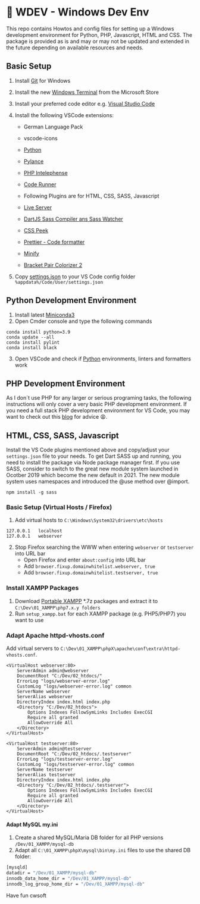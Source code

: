 # 👀 WDEV - Windows Dev Env

This repo contains Howtos and config files for setting up a Windows development environment for Python, PHP, Javascript, HTML and CSS. The package is provided as is and may or may not be updated and extended in the future depending on available resources and needs.

## Basic Setup

1.  Install [Git](https://git-scm.com/download/win) for Windows
2.  Install the new [Windows Terminal](https://github.com/microsoft/terminal) from the Microsoft Store
3.  Install your preferred code editor e.g. [Visual Studio Code](https://code.visualstudio.com/)
4.  Install the following VSCode extensions:

    - German Language Pack
    - vscode-icons
    - [Python](https://github.com/Microsoft/vscode-python)
    - [Pylance](https://github.com/microsoft/pylance-release)
    - [PHP Intelephense](https://github.com/bmewburn/vscode-intelephense)
    - [Code Runner](https://github.com/formulahendry/vscode-code-runner)

    - Following Plugins are for HTML, CSS, SASS, Javascript
    - [Live Server](https://github.com/ritwickdey/vscode-live-server)
    - [DartJS Sass Compiler ans Sass Watcher](https://github.com/codelios/vscode-dartsass)
    - [CSS Peek](https://github.com/pranaygp/vscode-css-peek)
    - [Prettier - Code formatter](https://github.com/prettier/prettier-vscode)
    - [Minify](https://github.com/HookyQR/VSCodeMinify)
    - [Bracket Pair Colorizer 2](https://github.com/CoenraadS/Bracket-Pair-Colorizer-2)

5.  Copy [settings.json](vscode/settings.json) to your VS Code config folder `%appdata%/Code/User/settings.json`

## Python Development Environment

1.  Install latest [Miniconda3](https://docs.conda.io/en/latest/miniconda.html)
2.  Open Cmder console and type the following commands

```
conda install python=3.9
conda update --all
conda install pylint
conda install black
```

3. Open VSCode and check if [Python](https://code.visualstudio.com/docs/python/python-tutorial) environments, linters and formatters work

## PHP Development Environment

As I don´t use PHP for any larger or serious programing tasks, the following instructions will only cover a very basic PHP development environment. If you need a full stack PHP development environment for VS Code, you may want to check out this [blog](https://blog.theodo.com/2019/07/vscode-php-development/) for advice 😩.

## HTML, CSS, SASS, Javascript

Install the VS Code plugins mentioned above and copy/adjust your `settings.json` file to your needs. To get Dart SASS up and running, you need to install the package via Node package manager first. If you use SASS, consider to switch to the great new module system launched in Ocotber 2019 which become the new default in 2021. The new module system uses namespaces and introduced the @use method over @import.

```
npm install -g sass
```

### Basic Setup (Virtual Hosts / Firefox)

1.  Add virtual hosts to `C:\Windows\System32\drivers\etc\hosts`

```
127.0.0.1	localhost
127.0.0.1	webserver
```

2.  Stop Firefox searching the WWW when entering `webserver` or `testserver` into URL bar
    - Open Firefox and enter `about:config` into URL bar
    - Add `browser.fixup.domainwhitelist.webserver, true`
    - Add `browser.fixup.domainwhitelist.testserver, true`

### Install XAMPP Packages

1.  Download [Portable XAMPP](https://sourceforge.net/projects/xampp/files/) \*.7z packages and extract it to `C:\Dev\01_XAMPP\php7.x.y folders`
2.  Run `setup_xampp.bat` for each XAMPP package (e.g. PHP5/PHP7) you want to use

### Adapt Apache httpd-vhosts.conf

Add virtual servers to `C:\Dev\01_XAMPP\phpX\apache\conf\extra\httpd-vhosts.conf`.

```
<VirtualHost webserver:80>
	ServerAdmin admin@webserver
	DocumentRoot "C:/Dev/02_htdocs/"
	ErrorLog "logs/webserver-error.log"
	CustomLog "logs/webserver-error.log" common
	ServerName webserver
	ServerAlias webserver
	DirectoryIndex index.html index.php
	<Directory "C:/Dev/02_htdocs">
		Options Indexes FollowSymLinks Includes ExecCGI
		Require all granted
		AllowOverride All
	</Directory>
</VirtualHost>

<VirtualHost testserver:80>
	ServerAdmin admin@testserver
	DocumentRoot "C:/Dev/02_htdocs/.testserver"
	ErrorLog "logs/testserver-error.log"
	CustomLog "logs/testserver-error.log" common
	ServerName testserver
	ServerAlias testserver
	DirectoryIndex index.html index.php
	<Directory "C:/Dev/02_htdocs/.testserver">
		Options Indexes FollowSymLinks Includes ExecCGI
		Require all granted
		AllowOverride All
	</Directory>
</VirtualHost>
```

#### Adapt MySQL my.ini

1. Create a shared MySQL/Maria DB folder for all PHP versions `/Dev/01_XAMPP/mysql-db`
2. Adapt all `C:\01_XAMPP\phpX\mysql\bin\my.ini` files to use the shared DB folder:

```bash
[mysqld]
datadir = "/Dev/01_XAMPP/mysql-db"
innodb_data_home_dir = "/Dev/01_XAMPP/mysql-db"
innodb_log_group_home_dir = "/Dev/01_XAMPP/mysql-db"
```

Have fun
cwsoft
